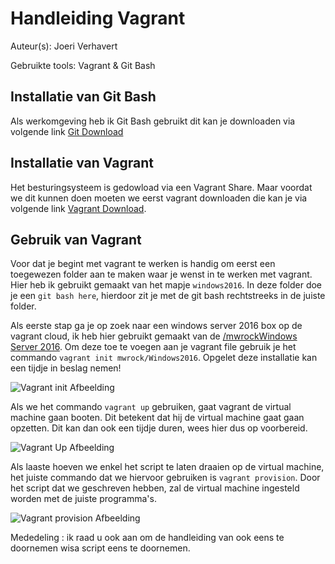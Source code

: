 # Handleiding Vagrant
Auteur(s): Joeri Verhavert

Gebruikte tools: Vagrant & Git Bash

## Installatie van Git Bash
Als  werkomgeving heb ik Git Bash gebruikt dit kan je downloaden via volgende link [Git Download](https://git-scm.com/download)
## Installatie van Vagrant
Het besturingsysteem is gedowload via een Vagrant Share. Maar voordat we dit kunnen doen moeten we eerst vagrant downloaden die kan je via volgende link [Vagrant Download](https://www.vagrantup.com/downloads.html).
## Gebruik van Vagrant

Voor dat je begint met vagrant te werken is handig om eerst een toegewezen folder aan te maken waar je wenst in te werken met vagrant. Hier 
heb ik gebruikt gemaakt van het mapje `windows2016`. In deze folder doe je een `git bash here`, hierdoor zit je met de git bash rechtstreeks in de juiste folder.

Als eerste stap ga je op zoek naar een windows server 2016 box op de vagrant cloud, ik heb hier gebruikt gemaakt van de
[/mwrockWindows Server 2016](https://app.vagrantup.com/mwrock/boxes/Windows2016). Om deze toe te voegen aan je vagrant file gebruik je het commando
`vagrant init mwrock/Windows2016`. Opgelet deze installatie kan een tijdje in beslag nemen!

![Vagrant init Afbeelding](img/VagrantInit.JPG)

Als we het commando `vagrant up` gebruiken, gaat vagrant de virtual machine gaan booten. Dit betekent dat hij de virtual machine gaat gaan opzetten. 
Dit kan dan ook een tijdje duren, wees hier dus op voorbereid.

![Vagrant Up Afbeelding](img/VagrantUp.JPG)

Als laaste hoeven we enkel het script te laten draaien op de virtual machine, het juiste commando dat we hiervoor gebruiken is `vagrant provision`. 
Door het script dat we geschreven hebben, zal de virtual machine ingesteld worden met de juiste programma's. 

![Vagrant provision Afbeelding](img/VagrantFile.JPG)

Mededeling : ik raad u ook aan om de handleiding van ook eens te doornemen wisa script eens te doornemen.
